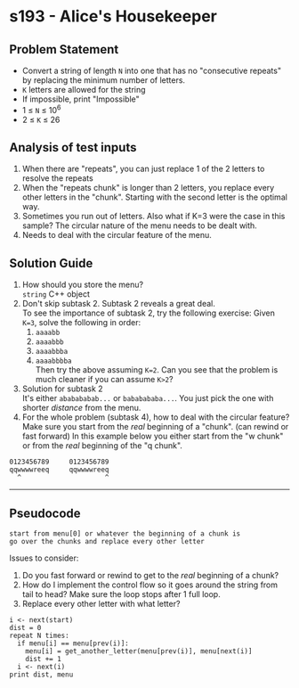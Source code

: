 # s193 - Alice's Housekeeper
## Problem Statement
- Convert a string of length `N` into one that has no "consecutive repeats" by replacing the minimum number of letters.
- `K` letters are allowed for the string
- If impossible, print "Impossible"
- 1 ≤ `N` ≤ 10<sup>6</sup>
- 2 ≤ `K` ≤ 26

## Analysis of test inputs
1. When there are "repeats", you can just replace 1 of the 2 letters to resolve the repeats
2. When the "repeats chunk" is longer than 2 letters, you replace every other letters in the "chunk". Starting with the second letter is the optimal way.
3. Sometimes you run out of letters. Also what if K=3 were the case in this sample? The circular nature of the menu needs to be dealt with.
4. Needs to deal with the circular feature of the menu.

## Solution Guide
1. How should you store the menu?<br>
`string` C++ object
2. Don't skip subtask 2. Subtask 2 reveals a great deal.<br>
To see the importance of subtask 2, try the following exercise:
Given `K=3`, solve the following in order:
    1. `aaaabb`
    2. `aaaabbb`
    3. `aaaabbba`
    4. `aaaabbbba`<br>
Then try the above assuming `K=2`. Can you see that the problem is much cleaner if you can assume `K>2`?
3. Solution for subtask 2<br>
It's either `ababababab...` or `bababababa...`. You just pick the one with shorter *distance* from the menu. 
4. For the whole problem (subtask 4), how to deal with the circular feature?<br>
Make sure you start from the *real* beginning of a "chunk". (can rewind or fast forward)
In this example below you either start from the "w chunk" or from the *real* beginning of the "q chunk".
```
0123456789     0123456789
qqwwwwreeq     qqwwwwreeq
  ^                     ^
```
---
## Pseudocode
```
start from menu[0] or whatever the beginning of a chunk is
go over the chunks and replace every other letter
```
Issues to consider:
1. Do you fast forward or rewind to get to the *real* beginning of a chunk?
2. How do I implement the control flow so it goes around the string from tail to head? Make sure the loop stops after 1 full loop.
3. Replace every other letter with what letter?
```
i <- next(start)
dist = 0
repeat N times:
  if menu[i] == menu[prev(i)]:
    menu[i] = get_another_letter(menu[prev(i)], menu[next(i)]
    dist += 1
  i <- next(i)
print dist, menu
```
